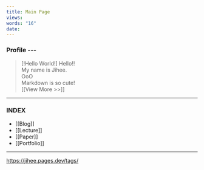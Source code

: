 ```yaml
---
title: Main Page
views: 
words: "16"
date:
---
```

### Profile ---
> [!Hello World!]
Hello!! </br>
My name is Jihee. </br>
OoO</br>
Markdown is so cute! </br>
[[View More >>]]


---

### INDEX

- [[Blog]]
- [[Lecture]]
- [[Paper]]
- [[Portfolio]]

---

https://jihee.pages.dev/tags/